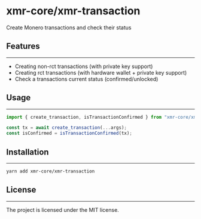 # xmr-core/xmr-transaction

Create Monero transactions and check their status

## Features

---

-   Creating non-rct transactions (with private key support)
-   Creating rct transactions (with hardware wallet + private key support)
-   Check a transactions current status (confirmed/unlocked)

## Usage

---

```ts
import { create_transaction, isTransactionConfirmed } from "xmr-core/xmr-transaction";

const tx = await create_transaction(...args);
const isConfirmed = isTransactionConfirmed(tx);
```

## Installation

---

```sh
yarn add xmr-core/xmr-transaction
```

## License

---

The project is licensed under the MIT license.
